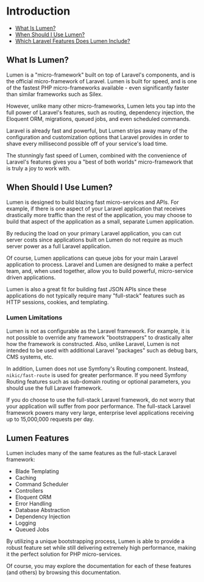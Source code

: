 # Introduction

- [What Is Lumen?](#what-is-lumen)
- [When Should I Use Lumen?](#when-should-you-use-lumen)
- [Which Laravel Features Does Lumen Include?](#lumen-features)

<a name="what-is-lumen"></a>
## What Is Lumen?

Lumen is a "micro-framework" built on top of Laravel's components, and is the official micro-framework of Laravel. Lumen is built for speed, and is one of the fastest PHP micro-frameworks available - even significantly faster than similar frameworks such as Silex.

However, unlike many other micro-frameworks, Lumen lets you tap into the full power of Laravel's features, such as routing, dependency injection, the Eloquent ORM, migrations, queued jobs, and even scheduled commands.

Laravel is already fast and powerful, but Lumen strips away many of the configuration and customization options that Laravel provides in order to shave every millisecond possible off of your service's load time.

The stunningly fast speed of Lumen, combined with the convenience of Laravel's features gives you a "best of both worlds" micro-framework that is truly a joy to work with.

<a name="when-should-i-use-lumen"></a>
## When Should I Use Lumen?

Lumen is designed to build blazing fast micro-services and APIs. For example, if there is one aspect of your Laravel application that receives drastically more traffic than the rest of the application, you may choose to build that aspect of the application as a small, separate Lumen application.

By reducing the load on your primary Laravel application, you can cut server costs since applications built on Lumen do not require as much server power as a full Laravel application.

Of course, Lumen applications can queue jobs for your main Laravel application to process. Laravel and Lumen are designed to make a perfect team, and, when used together, allow you to build powerful, micro-service driven applications.

Lumen is also a great fit for building fast JSON APIs since these applications do not typically require many "full-stack" features such as HTTP sessions, cookies, and templating.

### Lumen Limitations

Lumen is not as configurable as the Laravel framework. For example, it is not possible to override any framework "bootstrappers" to drastically alter how the framework is constructed. Also, unlike Laravel, Lumen is not intended to be used with additional Laravel "packages" such as debug bars, CMS systems, etc.

In addition, Lumen does not use Symfony's Routing component. Instead, `nikic/fast-route` is used for greater performance. If you need Symfony Routing features such as sub-domain routing or optional parameters, you should use the full Laravel framework.

If you do choose to use the full-stack Laravel framework, do not worry that your application will suffer from poor performance. The full-stack Laravel framework powers many very large, enterprise level applications receiving up to 15,000,000 requests per day.

<a name="lumen-features"></a>
## Lumen Features

Lumen includes many of the same features as the full-stack Laravel framework:

- Blade Templating
- Caching
- Command Scheduler
- Controllers
- Eloquent ORM
- Error Handling
- Database Abstraction
- Dependency Injection
- Logging
- Queued Jobs

By utilizing a unique bootstrapping process, Lumen is able to provide a robust feature set while still delivering extremely high performance, making it the perfect solution for PHP micro-services.

Of course, you may explore the documentation for each of these features (and others) by browsing this documentation.
